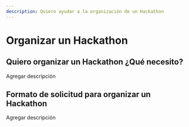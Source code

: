 ```yaml
---
description: Quiero ayudar a la organización de un Hackathon
---
```


# Organizar un Hackathon

## Quiero organizar un Hackathon ¿Qué necesito?

Agregar descripción

## Formato de solicitud para organizar un Hackathon

Agregar descripción

